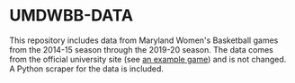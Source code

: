 # UMDWBB-DATA

This repository includes data from Maryland Women's Basketball games from the 2014-15 season through the 2019-20 season. The data comes from the official university site (see [an example game](https://umterps.com/sports/womens-basketball/stats/2019-20/iowa/boxscore/11719)) and is not changed. A Python scraper for the data is included.
